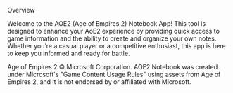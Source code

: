 Overview

Welcome to the AOE2 (Age of Empires 2) Notebook App! This tool is designed to enhance your AoE2 experience by providing quick access to game information and the ability to create and organize your own notes. Whether you’re a casual player or a competitive enthusiast, this app is here to keep you informed and ready for battle.

Age of Empires 2 © Microsoft Corporation. AOE2 Notebook was created under Microsoft's "Game Content Usage Rules" using assets from Age of Empires 2, and it is not endorsed by or affiliated with Microsoft.  
